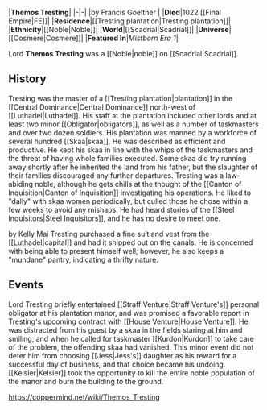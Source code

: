 |**Themos Tresting**|
|-|-|
|by  Francis Goeltner |
|**Died**|1022 [[Final Empire\|FE]]|
|**Residence**|[[Tresting plantation\|Tresting plantation]]|
|**Ethnicity**|[[Noble\|Noble]]|
|**World**|[[Scadrial\|Scadrial]]|
|**Universe**|[[Cosmere\|Cosmere]]|
|**Featured In**|*Mistborn Era 1*|

Lord **Themos Tresting** was a [[Noble\|noble]] on [[Scadrial\|Scadrial]].

## History
Tresting was the master of a [[Tresting plantation\|plantation]] in the [[Central Dominance\|Central Dominance]] north-west of [[Luthadel\|Luthadel]]. His staff at the plantation included other lords and at least two minor [[Obligator\|obligators]], as well as a number of taskmasters and over two dozen soldiers. His plantation was manned by a workforce of several hundred [[Skaa\|skaa]].
He was described as efficient and productive. He kept his skaa in line with the whips of the taskmasters and the threat of having whole families executed. Some skaa did try running away shortly after he inherited the land from his father, but the slaughter of their families discouraged any further departures.
Tresting was a law-abiding noble, although he gets chills at the thought of the [[Canton of Inquisition\|Canton of Inquisition]] investigating his operations. He liked to "dally" with skaa women periodically, but culled those he chose within a few weeks to avoid any mishaps. He had heard stories of the [[Steel Inquisitors\|Steel Inquisitors]], and he has no desire to meet one.

 by  Kelly Mai 
Tresting purchased a fine suit and vest from the [[Luthadel\|capital]] and had it shipped out on the canals. He is concerned with being able to present himself well; however, he also keeps a "mundane" pantry, indicating a thrifty nature.

## Events
Lord Tresting briefly entertained [[Straff Venture\|Straff Venture's]] personal obligator at his plantation manor, and was promised a favorable report in Tresting's upcoming contract with [[House Venture\|House Venture]]. He was distracted from his guest by a skaa in the fields staring at him and smiling, and when he called for taskmaster [[Kurdon\|Kurdon]] to take care of the problem, the offending skaa had vanished.
This minor event did not deter him from choosing [[Jess\|Jess's]] daughter as his reward for a successful day of business, and that choice became his undoing. [[Kelsier\|Kelsier]] took the opportunity to kill the entire noble population of the manor and burn the building to the ground.



https://coppermind.net/wiki/Themos_Tresting